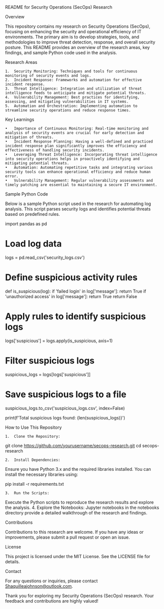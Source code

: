 README for Security Operations (SecOps) Research

Overview

This repository contains my research on Security Operations (SecOps), focusing on enhancing the security and operational efficiency of IT environments. The primary aim is to develop strategies, tools, and methodologies to improve threat detection, response, and overall security posture. This README provides an overview of the research areas, key findings, and sample Python code used in the analysis.

Research Areas

	1.	Security Monitoring: Techniques and tools for continuous monitoring of security events and logs.
	2.	Incident Response: Frameworks and automation for effective incident response.
	3.	Threat Intelligence: Integration and utilization of threat intelligence feeds to anticipate and mitigate potential threats.
	4.	Vulnerability Management: Best practices for identifying, assessing, and mitigating vulnerabilities in IT systems.
	5.	Automation and Orchestration: Implementing automation to streamline security operations and reduce response times.

Key Learnings

	•	Importance of Continuous Monitoring: Real-time monitoring and analysis of security events are crucial for early detection and mitigation of threats.
	•	Incident Response Planning: Having a well-defined and practiced incident response plan significantly improves the efficiency and effectiveness of handling security incidents.
	•	Leveraging Threat Intelligence: Incorporating threat intelligence into security operations helps in proactively identifying and mitigating potential threats.
	•	Automation: Automating repetitive tasks and integrating various security tools can enhance operational efficiency and reduce human error.
	•	Vulnerability Management: Regular vulnerability assessments and timely patching are essential to maintaining a secure IT environment.

Sample Python Code

Below is a sample Python script used in the research for automating log analysis. This script parses security logs and identifies potential threats based on predefined rules.

import pandas as pd

# Load log data
logs = pd.read_csv('security_logs.csv')

# Define suspicious activity rules
def is_suspicious(log):
    if 'failed login' in log['message']:
        return True
    if 'unauthorized access' in log['message']:
        return True
    return False

# Apply rules to identify suspicious logs
logs['suspicious'] = logs.apply(is_suspicious, axis=1)

# Filter suspicious logs
suspicious_logs = logs[logs['suspicious']]

# Save suspicious logs to a file
suspicious_logs.to_csv('suspicious_logs.csv', index=False)

print(f'Total suspicious logs found: {len(suspicious_logs)}')

How to Use This Repository

	1.	Clone the Repository:

git clone https://github.com/yourusername/secops-research.git
cd secops-research


	2.	Install Dependencies:
Ensure you have Python 3.x and the required libraries installed. You can install the necessary libraries using:

pip install -r requirements.txt


	3.	Run the Scripts:
Execute the Python scripts to reproduce the research results and explore the analysis.
	4.	Explore the Notebooks:
Jupyter notebooks in the notebooks directory provide a detailed walkthrough of the research and findings.

Contributions

Contributions to this research are welcome. If you have any ideas or improvements, please submit a pull request or open an issue.

License

This project is licensed under the MIT License. See the LICENSE file for details.

Contact

For any questions or inquiries, please contact Shaquilleajohnson@outlook.com.

Thank you for exploring my Security Operations (SecOps) research. Your feedback and contributions are highly valued!